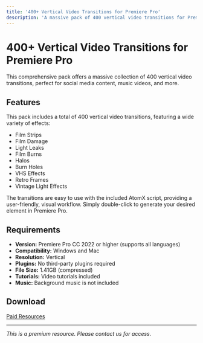 ```yaml
---
title: '400+ Vertical Video Transitions for Premiere Pro'
description: 'A massive pack of 400 vertical video transitions for Premiere Pro, including film damage, light leaks, VHS effects, and more. Easy to use with the AtomX script.'
---
```


# 400+ Vertical Video Transitions for Premiere Pro

This comprehensive pack offers a massive collection of 400 vertical video transitions, perfect for social media content, music videos, and more.

## Features

This pack includes a total of 400 vertical video transitions, featuring a wide variety of effects:

*   Film Strips
*   Film Damage
*   Light Leaks
*   Film Burns
*   Halos
*   Burn Holes
*   VHS Effects
*   Retro Frames
*   Vintage Light Effects

The transitions are easy to use with the included AtomX script, providing a user-friendly, visual workflow. Simply double-click to generate your desired element in Premiere Pro.

## Requirements

*   **Version:** Premiere Pro CC 2022 or higher (supports all languages)
*   **Compatibility:** Windows and Mac
*   **Resolution:** Vertical
*   **Plugins:** No third-party plugins required
*   **File Size:** 1.41GB (compressed)
*   **Tutorials:** Video tutorials included
*   **Music:** Background music is not included

## Download

[Paid Resources](https://wa.me/8613237610083)

---

*This is a premium resource. Please contact us for access.*
